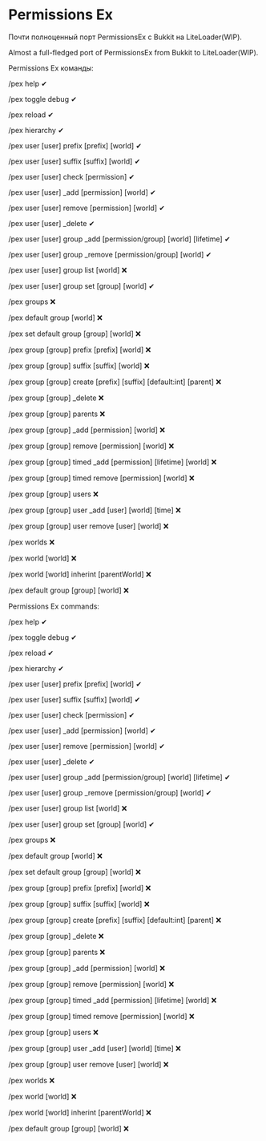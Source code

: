 <h1>Permissions Ex</h1>
<p>Почти полноценный порт PermissionsEx с Bukkit на LiteLoader(WIP).</p>
<p>Almost a full-fledged port of PermissionsEx from Bukkit to LiteLoader(WIP).</p>
<p></p>
<p>Permissions Ex команды:</p>
<p>/pex help ✔</p>
<p>/pex toggle debug ✔</p>
<p>/pex reload ✔</p>
<p>/pex hierarchy ✔</p>
<p>/pex user [user] prefix [prefix] [world] ✔</p>
<p>/pex user [user] suffix [suffix] [world] ✔</p>
<p>/pex user [user] check [permission] ✔</p>
<p>/pex user [user] _add [permission] [world] ✔</p>
<p>/pex user [user] remove [permission] [world] ✔</p>
<p>/pex user [user] _delete ✔</p>
<p>/pex user [user] group _add [permission/group] [world] [lifetime] ✔</p>
<p>/pex user [user] group _remove [permission/group] [world] ✔</p>
<p>/pex user [user] group list [world] ❌</p>
<p>/pex user [user] group set [group] [world] ✔</p>
<p>/pex groups ❌</p>
<p>/pex default group [world] ❌</p>
<p>/pex set default group [group] [world] ❌</p>
<p>/pex group [group] prefix [prefix] [world] ❌</p>
<p>/pex group [group] suffix [suffix] [world] ❌</p>
<p>/pex group [group] create [prefix] [suffix] [default:int] [parent] ❌</p>
<p>/pex group [group] _delete ❌</p>
<p>/pex group [group] parents ❌</p>
<p>/pex group [group] _add [permission] [world] ❌</p>
<p>/pex group [group] remove [permission] [world] ❌</p>
<p>/pex group [group] timed _add [permission] [lifetime] [world] ❌</p>
<p>/pex group [group] timed remove [permission] [world] ❌</p>
<p>/pex group [group] users ❌</p>
<p>/pex group [group] user _add [user] [world] [time] ❌</p>
<p>/pex group [group] user remove [user] [world] ❌</p>
<p>/pex worlds ❌</p>
<p>/pex world [world] ❌</p>
<p>/pex world [world] inherint [parentWorld] ❌</p>
<p>/pex default group [group] [world] ❌</p>
<p></p>
<p>Permissions Ex commands:</p>
<p>/pex help ✔</p>
<p>/pex toggle debug ✔</p>
<p>/pex reload ✔</p>
<p>/pex hierarchy ✔</p>
<p>/pex user [user] prefix [prefix] [world] ✔</p>
<p>/pex user [user] suffix [suffix] [world] ✔</p>
<p>/pex user [user] check [permission] ✔</p>
<p>/pex user [user] _add [permission] [world] ✔</p>
<p>/pex user [user] remove [permission] [world] ✔</p>
<p>/pex user [user] _delete ✔</p>
<p>/pex user [user] group _add [permission/group] [world] [lifetime] ✔</p>
<p>/pex user [user] group _remove [permission/group] [world] ✔</p>
<p>/pex user [user] group list [world] ❌</p>
<p>/pex user [user] group set [group] [world] ✔</p>
<p>/pex groups ❌</p>
<p>/pex default group [world] ❌</p>
<p>/pex set default group [group] [world] ❌</p>
<p>/pex group [group] prefix [prefix] [world] ❌</p>
<p>/pex group [group] suffix [suffix] [world] ❌</p>
<p>/pex group [group] create [prefix] [suffix] [default:int] [parent] ❌</p>
<p>/pex group [group] _delete ❌</p>
<p>/pex group [group] parents ❌</p>
<p>/pex group [group] _add [permission] [world] ❌</p>
<p>/pex group [group] remove [permission] [world] ❌</p>
<p>/pex group [group] timed _add [permission] [lifetime] [world] ❌</p>
<p>/pex group [group] timed remove [permission] [world] ❌</p>
<p>/pex group [group] users ❌</p>
<p>/pex group [group] user _add [user] [world] [time] ❌</p>
<p>/pex group [group] user remove [user] [world] ❌</p>
<p>/pex worlds ❌</p>
<p>/pex world [world] ❌</p>
<p>/pex world [world] inherint [parentWorld] ❌</p>
<p>/pex default group [group] [world] ❌</p>

